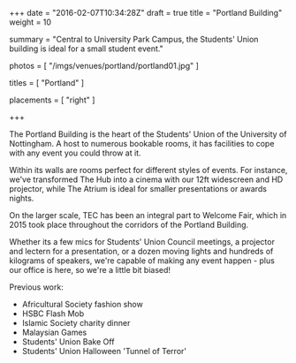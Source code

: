 +++
date = "2016-02-07T10:34:28Z"
draft = true
title = "Portland Building"
weight = 10

summary = "Central to University Park Campus, the Students' Union building is ideal for a small student event."

photos = [
  "/imgs/venues/portland/portland01.jpg"
]

titles = [
  "Portland"
]

placements = [
  "right"
]

+++

The Portland Building is the heart of the Students' Union of the University of Nottingham. A host to numerous bookable rooms, it has facilities to cope with any event you could throw at it.

Within its walls are rooms perfect for different styles of events. For instance, we've transformed The Hub into a cinema with our 12ft widescreen and HD projector, while The Atrium is ideal for smaller presentations or awards nights.

On the larger scale, TEC has been an integral part to Welcome Fair, which in 2015 took place throughout the corridors of the Portland Building.

Whether its a few mics for Students' Union Council meetings, a projector and lectern for a presentation, or a dozen moving lights and hundreds of kilograms of speakers, we're capable of making any event happen - plus our office is here, so we're a little bit biased!

Previous work:

- Africultural Society fashion show
- HSBC Flash Mob
- Islamic Society charity dinner
- Malaysian Games
- Students' Union Bake Off
- Students' Union Halloween 'Tunnel of Terror'
